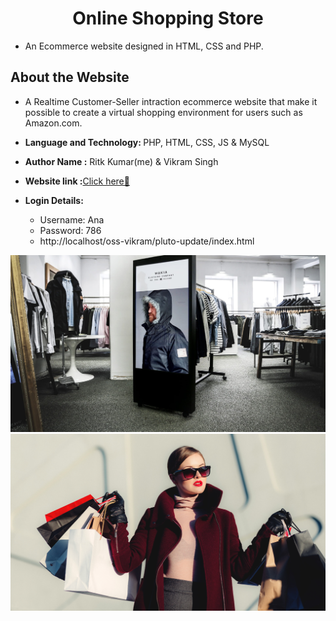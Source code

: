 <h1 align='center'>Online Shopping Store</h1>

- An Ecommerce website designed in HTML, CSS and PHP.

## About the Website

 - A Realtime Customer-Seller intraction ecommerce website that make it possible to create a virtual shopping environment for users such as Amazon.com.
- <b>Language and Technology: </b> PHP, HTML, CSS, JS & MySQL
- <b>Author Name :</b> Ritk Kumar(me) & Vikram Singh

- <b>Website link :</b>[Click here🎉](http://pluto-update.epizy.com/Pluto-Update-master/index.html)

- <b>Login Details: </b> 
  - Username: Ana 
  - Password: 786 
  - http://localhost/oss-vikram/pluto-update/index.html

![](back_images/uprk1%20(2).jpg)
![](back_images/rk1%20(9).jpg)



